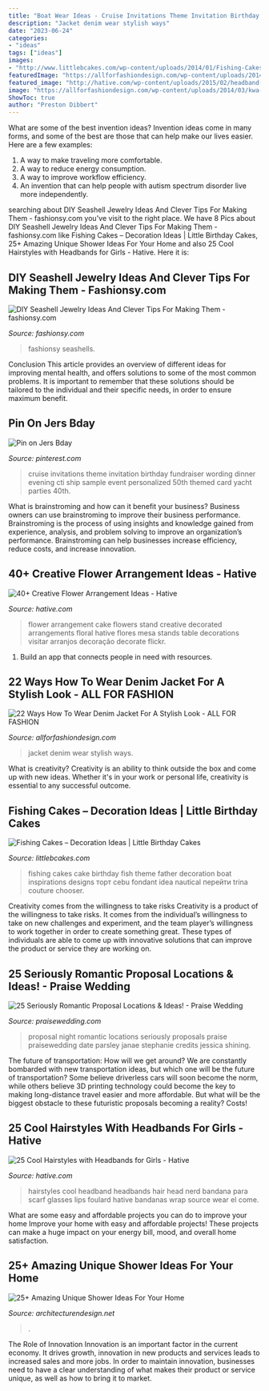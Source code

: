 ```yaml
---
title: "Boat Wear Ideas - Cruise Invitations Theme Invitation Birthday Fundraiser Wording Dinner Evening Cti Ship Sample Event Personalized 50th Themed Card Yacht Parties 40th"
description: "Jacket denim wear stylish ways"
date: "2023-06-24"
categories:
- "ideas"
tags: ["ideas"]
images:
- "http://www.littlebcakes.com/wp-content/uploads/2014/01/Fishing-Cakes-Images-768x1024.jpg"
featuredImage: "https://allforfashiondesign.com/wp-content/uploads/2014/03/kwa-18.jpg"
featured_image: "http://hative.com/wp-content/uploads/2015/02/headband-hairstyles/5-cool-hairstyles-with-headbands-for-girls.jpg"
image: "https://allforfashiondesign.com/wp-content/uploads/2014/03/kwa-18.jpg"
ShowToc: true
author: "Preston Dibbert"
---
```



What are some of the best invention ideas?
Invention ideas come in many forms, and some of the best are those that can help make our lives easier. Here are a few examples: 
1. A way to make traveling more comfortable. 
2. A way to reduce energy consumption. 
3. A way to improve workflow efficiency. 
4. An invention that can help people with autism spectrum disorder live more independently.

	

		
searching about DIY Seashell Jewelry Ideas And Clever Tips For Making Them - fashionsy.com you've visit to the right place. We have 8 Pics about DIY Seashell Jewelry Ideas And Clever Tips For Making Them - fashionsy.com like Fishing Cakes – Decoration Ideas | Little Birthday Cakes, 25+ Amazing Unique Shower Ideas For Your Home and also 25 Cool Hairstyles with Headbands for Girls - Hative. Here it is:
		
    
## DIY Seashell Jewelry Ideas And Clever Tips For Making Them - Fashionsy.com

<img loading=lazy src="https://fashionsy.com/wp-content/uploads/2018/08/diy-seashell-jewelry-9-.jpg" onerror="this.onerror=null;this.src='https://tse1.mm.bing.net/th?id=OIP.bz4avSMLUIONjodQz6CoLQHaLH&amp;pid=15.1';" alt="DIY Seashell Jewelry Ideas And Clever Tips For Making Them - fashionsy.com">

_Source: fashionsy.com_

>fashionsy seashells. 

	

Conclusion
This article provides an overview of different ideas for improving mental health, and offers solutions to some of the most common problems. It is important to remember that these solutions should be tailored to the individual and their specific needs, in order to ensure maximum benefit.

    
## Pin On Jers Bday

<img loading=lazy src="https://i.pinimg.com/736x/75/cb/e8/75cbe8e4c1155fe4342f1093560ee10a--fundraiser-event-cruise-party.jpg" onerror="this.onerror=null;this.src='https://tse2.mm.bing.net/th?id=OIP.vy5u_P1WkSsrOgl0sLcooQHaKX&amp;pid=15.1';" alt="Pin on Jers Bday">

_Source: pinterest.com_

>cruise invitations theme invitation birthday fundraiser wording dinner evening cti ship sample event personalized 50th themed card yacht parties 40th. 

	

What is brainstroming and how can it benefit your business?
Business owners can use brainstroming to improve their business performance. Brainstroming is the process of using insights and knowledge gained from experience, analysis, and problem solving to improve an organization’s performance. Brainstroming can help businesses increase efficiency, reduce costs, and increase innovation.

    
## 40+ Creative Flower Arrangement Ideas - Hative

<img loading=lazy src="https://hative.com/wp-content/uploads/2014/02/flower-ideas/cake-stand-decorated-with-flowers-21.jpg" onerror="this.onerror=null;this.src='https://tse2.mm.bing.net/th?id=OIP.dEU7x7ho6yYDenJ_9_2QVwHaLG&amp;pid=15.1';" alt="40+ Creative Flower Arrangement Ideas - Hative">

_Source: hative.com_

>flower arrangement cake flowers stand creative decorated arrangements floral hative flores mesa stands table decorations visitar arranjos decoração decorate flickr. 

	

1. Build an app that connects people in need with resources.

    
## 22 Ways How To Wear Denim Jacket For A Stylish Look - ALL FOR FASHION

<img loading=lazy src="https://allforfashiondesign.com/wp-content/uploads/2014/03/kwa-18.jpg" onerror="this.onerror=null;this.src='https://tse2.mm.bing.net/th?id=OIP.PsrXN9SP5NUD2edZENBIagHaLb&amp;pid=15.1';" alt="22 Ways How To Wear Denim Jacket For A Stylish Look - ALL FOR FASHION">

_Source: allforfashiondesign.com_

>jacket denim wear stylish ways. 

	

What is creativity?
Creativity is an ability to think outside the box and come up with new ideas. Whether it's in your work or personal life, creativity is essential to any successful outcome.

    
## Fishing Cakes – Decoration Ideas | Little Birthday Cakes

<img loading=lazy src="http://www.littlebcakes.com/wp-content/uploads/2014/01/Fishing-Cakes-Images-768x1024.jpg" onerror="this.onerror=null;this.src='https://tse1.mm.bing.net/th?id=OIP.S3wlJN5qLFvpB1LYeXJyMwHaJ4&amp;pid=15.1';" alt="Fishing Cakes – Decoration Ideas | Little Birthday Cakes">

_Source: littlebcakes.com_

>fishing cakes cake birthday fish theme father decoration boat inspirations designs торт cebu fondant idea nautical перейти trina couture chooser. 

	

Creativity comes from the willingness to take risks
Creativity is a product of the willingness to take risks. It comes from the individual’s willingness to take on new challenges and experiment, and the team player’s willingness to work together in order to create something great. These types of individuals are able to come up with innovative solutions that can improve the product or service they are working on.

    
## 25 Seriously Romantic Proposal Locations &amp; Ideas! - Praise Wedding

<img loading=lazy src="http://www.praisewedding.com/wp-content/uploads/2014/12/proposal2-night.jpg" onerror="this.onerror=null;this.src='https://tse2.mm.bing.net/th?id=OIP.KFiKXkEYZByPdDxIgiP2YwHaPV&amp;pid=15.1';" alt="25 Seriously Romantic Proposal Locations &amp; Ideas! - Praise Wedding">

_Source: praisewedding.com_

>proposal night romantic locations seriously proposals praise praisewedding date parsley janae stephanie credits jessica shining. 

	

The future of transportation: How will we get around?
We are constantly bombarded with new transportation ideas, but which one will be the future of transportation? Some believe driverless cars will soon become the norm, while others believe 3D printing technology could become the key to making long-distance travel easier and more affordable. But what will be the biggest obstacle to these futuristic proposals becoming a reality? Costs!

    
## 25 Cool Hairstyles With Headbands For Girls - Hative

<img loading=lazy src="http://hative.com/wp-content/uploads/2015/02/headband-hairstyles/5-cool-hairstyles-with-headbands-for-girls.jpg" onerror="this.onerror=null;this.src='https://tse1.mm.bing.net/th?id=OIP.enwTx1uRbJ76doreIwFT2gHaLG&amp;pid=15.1';" alt="25 Cool Hairstyles with Headbands for Girls - Hative">

_Source: hative.com_

>hairstyles cool headband headbands hair head nerd bandana para scarf glasses lips foulard hative bandanas wrap source wear el come. 

	

What are some easy and affordable projects you can do to improve your home
Improve your home with easy and affordable projects! These projects can make a huge impact on your energy bill, mood, and overall home satisfaction.

    
## 25+ Amazing Unique Shower Ideas For Your Home

<img loading=lazy src="https://cdn.architecturendesign.net/wp-content/uploads/2016/03/AD-Amazing-Unique-Shower-Ideas-For-Your-Home-18.jpg" onerror="this.onerror=null;this.src='https://tse2.mm.bing.net/th?id=OIP.PfM440tK5mTA2PBgJnhWDwHaLH&amp;pid=15.1';" alt="25+ Amazing Unique Shower Ideas For Your Home">

_Source: architecturendesign.net_

>. 

	

The Role of Innovation
Innovation is an important factor in the current economy. It drives growth, innovation in new products and services leads to increased sales and more jobs. In order to maintain innovation, businesses need to have a clear understanding of what makes their product or service unique, as well as how to bring it to market.

